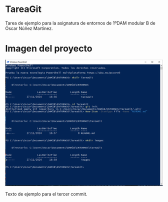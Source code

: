# TareaGit

Tarea de ejemplo para la asignatura de entornos de 1ºDAM modular B de Óscar Núñez Martínez.

# Imagen del proyecto
![Captura de primeros pasos de git](./images/PasosInicialesGit.PNG)

Texto de ejemplo para el tercer commit.
